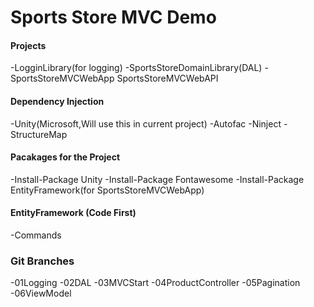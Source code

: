 # Sports Store MVC Demo

#### Projects
-LogginLibrary(for logging)
-SportsStoreDomainLibrary(DAL)
-SportsStoreMVCWebApp
SportsStoreMVCWebAPI


#### Dependency Injection
-Unity(Microsoft,Will use this in current project)
-Autofac
-Ninject
-StructureMap

#### Pacakages for the Project
-Install-Package Unity
-Install-Package Fontawesome
-Install-Package EntityFramework(for SportsStoreMVCWebApp)

#### EntityFramework (Code First)
-Commands
 

### Git Branches
-01Logging
-02DAL
-03MVCStart
-04ProductController
-05Pagination
-06ViewModel